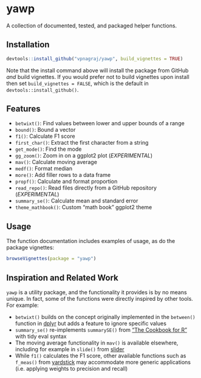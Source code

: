 
<!-- README.md is generated from README.Rmd. Please edit that file -->

# yawp

<!-- badges: start -->

<!-- badges: end -->

A collection of documented, tested, and packaged helper functions.

## Installation

``` r
devtools::install_github("vpnagraj/yawp", build_vignettes = TRUE)
```

Note that the install command above will install the package from GitHub
*and* build vignettes. If you would prefer not to build vignettes upon
install then set `build_vignettes = FALSE`, which is the default in
`devtools::install_github()`.

## Features

  - `betwixt()`: Find values between lower and upper bounds of a range
  - `bound()`: Bound a vector
  - `f1()`: Calculate F1 score
  - `first_char()`: Extract the first character from a string
  - `get_mode()`: Find the mode
  - `gg_zoom()`: Zoom in on a ggplot2 plot (*EXPERIMENTAL*)
  - `mav()`: Calculate moving average
  - `medf()`: Format median
  - `more()`: Add filler rows to a data frame
  - `propf()`: Calculate and format proportion
  - `read_repo()`: Read files directly from a GitHub repository
    (*EXPERIMENTAL*)
  - `summary_se()`: Calculate mean and standard error
  - `theme_mathbook()`: Custom “math book” ggplot2 theme

## Usage

The function documentation includes examples of usage, as do the package
vignettes:

``` r
browseVignettes(package = "yawp")
```

## Inspiration and Related Work

`yawp` is a utility package, and the functionality it provides is by no
means unique. In fact, some of the functions were directly inspired by
other tools. For example:

  - `betwixt()` builds on the concept originally implemented in the
    `between()` function in
    [dplyr](https://CRAN.R-project.org/package=dplyr) but adds a feature
    to ignore specific values
  - `summary_se()` re-implements `summarySE()` from [“The Cookbook for
    R”](http://www.cookbook-r.com/Manipulating_data/Summarizing_data/)
    with tidy eval syntax
  - The moving average functionality in `mav()` is available elsewhere,
    including for example in `slide()` from
    [slider](https://CRAN.R-project.org/package=slider)
  - While `f1()` calculates the F1 score, other available functions such
    as `f_meas()` from
    [yardstick](https://CRAN.R-project.org/package=yardstick) may
    accommodate more generic applications (i.e. applying weights to
    precision and recall)

